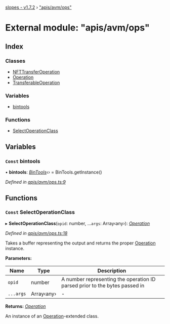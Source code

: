 [slopes - v1.7.2](../README.md) › ["apis/avm/ops"](_apis_avm_ops_.md)

# External module: "apis/avm/ops"

## Index

### Classes

* [NFTTransferOperation](../classes/_apis_avm_ops_.nfttransferoperation.md)
* [Operation](../classes/_apis_avm_ops_.operation.md)
* [TransferableOperation](../classes/_apis_avm_ops_.transferableoperation.md)

### Variables

* [bintools](_apis_avm_ops_.md#const-bintools)

### Functions

* [SelectOperationClass](_apis_avm_ops_.md#const-selectoperationclass)

## Variables

### `Const` bintools

• **bintools**: *[BinTools](../classes/_utils_bintools_.bintools.md)‹›* =  BinTools.getInstance()

*Defined in [apis/avm/ops.ts:9](https://github.com/ava-labs/slopes/blob/ba50532/src/apis/avm/ops.ts#L9)*

## Functions

### `Const` SelectOperationClass

▸ **SelectOperationClass**(`opid`: number, ...`args`: Array‹any›): *[Operation](../classes/_apis_avm_ops_.operation.md)*

*Defined in [apis/avm/ops.ts:18](https://github.com/ava-labs/slopes/blob/ba50532/src/apis/avm/ops.ts#L18)*

Takes a buffer representing the output and returns the proper [Operation](../classes/_apis_avm_ops_.operation.md) instance.

**Parameters:**

Name | Type | Description |
------ | ------ | ------ |
`opid` | number | A number representing the operation ID parsed prior to the bytes passed in  |
`...args` | Array‹any› | - |

**Returns:** *[Operation](../classes/_apis_avm_ops_.operation.md)*

An instance of an [Operation](../classes/_apis_avm_ops_.operation.md)-extended class.
